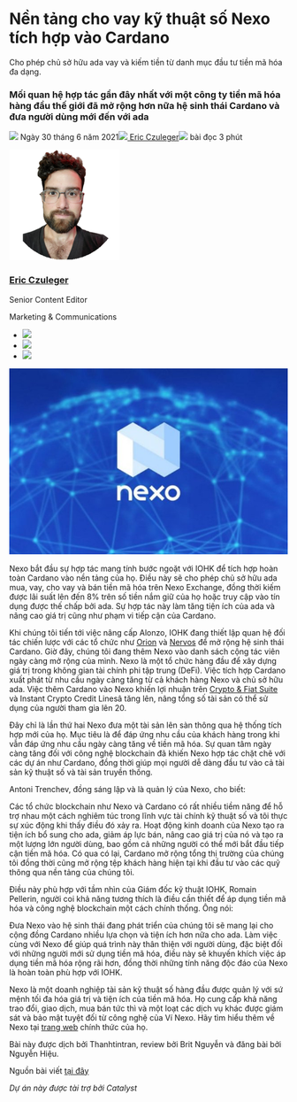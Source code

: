 # Nền tảng cho vay kỹ thuật số Nexo tích hợp vào Cardano
Cho phép chủ sở hữu ada vay và kiếm tiền từ danh mục đầu tư tiền mã hóa đa dạng.

### **Mối quan hệ hợp tác gần đây nhất với một công ty tiền mã hóa hàng đầu thế giới đã mở rộng hơn nữa hệ sinh thái Cardano và đưa người dùng mới đến với ada**

![](img/2021-06-30-digital-lending-platform-nexo-integrates-cardano.002.png) Ngày 30 tháng 6 năm 2021![](img/2021-06-30-digital-lending-platform-nexo-integrates-cardano.002.png)[ Eric Czuleger](tmp//en/blog/authors/eric-czuleger/page-1/)![](img/2021-06-30-digital-lending-platform-nexo-integrates-cardano.003.png) bài đọc 3 phút

![Eric Czuleger](img/2021-06-30-digital-lending-platform-nexo-integrates-cardano.004.png)[](tmp//en/blog/authors/eric-czuleger/page-1/)

### [**Eric Czuleger**](tmp//en/blog/authors/eric-czuleger/page-1/)

Senior Content Editor

Marketing &amp; Communications

- ![](img/2021-06-30-digital-lending-platform-nexo-integrates-cardano.005.png)[](mailto:eric.czuleger@iohk.io "Email")
- ![](img/2021-06-30-digital-lending-platform-nexo-integrates-cardano.006.png)[](https://www.linkedin.com/in/eric-czuleger-6b67a395/ "LinkedIn")
- ![](img/2021-06-30-digital-lending-platform-nexo-integrates-cardano.007.png)[](https://twitter.com/eczuleger "Twitter")

![Nền tảng cho vay kỹ thuật số Nexo tích hợp vào Cardano, cho phép chủ sở hữu ada vay và kiếm tiền từ danh mục đầu tư tiền mã hóa đa dạng.](img/2021-06-30-digital-lending-platform-nexo-integrates-cardano.008.jpeg)

Nexo bắt đầu sự hợp tác mang tính bước ngoặt với IOHK để tích hợp hoàn toàn Cardano vào nền tảng của họ. Điều này sẽ cho phép chủ sở hữu ada mua, vay, cho vay và bán tiền mã hóa trên Nexo Exchange, đồng thời kiếm được lãi suất lên đến 8% trên số tiền nắm giữ của họ hoặc truy cập vào tín dụng được thế chấp bởi ada. Sự hợp tác này làm tăng tiện ích của ada và nâng cao giá trị cũng như phạm vi tiếp cận của Cardano.

Khi chúng tôi tiến tới việc nâng cấp Alonzo, IOHK đang thiết lập quan hệ đối tác chiến lược với các tổ chức như [Orion](https://iohk.io/en/blog/posts/2021/06/23/orion-to-bring-one-stop-crypto-marketplace-to-cardano/) và [Nervos](https://iohk.io/en/blog/posts/2021/06/02/nervos-partnership-to-build-the-first-cross-chain-bridge-with-cardano/) để mở rộng hệ sinh thái Cardano. Giờ đây, chúng tôi đang thêm Nexo vào danh sách cộng tác viên ngày càng mở rộng của mình. Nexo là một tổ chức hàng đầu để xây dựng giá trị trong không gian tài chính phi tập trung (DeFi). Việc tích hợp Cardano xuất phát từ nhu cầu ngày càng tăng từ cả khách hàng Nexo và chủ sở hữu ada. Việc thêm Cardano vào Nexo khiến lợi nhuận trên [Crypto &amp; Fiat Suite](https://nexo.io/earn-crypto) và Instant Crypto Credit Linesâ tăng lên, nâng tổng số tài sản có thể sử dụng của người tham gia lên 20.

Đây chỉ là lần thứ hai Nexo đưa một tài sản lên sàn thông qua hệ thống tích hợp mới của họ. Mục tiêu là để đáp ứng nhu cầu của khách hàng trong khi vẫn đáp ứng nhu cầu ngày càng tăng về tiền mã hóa. Sự quan tâm ngày càng tăng đối với công nghệ blockchain đã khiến Nexo hợp tác chặt chẽ với các dự án như Cardano, đồng thời giúp mọi người dễ dàng đầu tư vào cả tài sản kỹ thuật số và tài sản truyền thống.

Antoni Trenchev, đồng sáng lập và là quản lý của Nexo, cho biết:

Các tổ chức blockchain như Nexo và Cardano có rất nhiều tiềm năng để hỗ trợ nhau một cách nghiêm túc trong lĩnh vực tài chính kỹ thuật số và tôi thực sự xúc động khi thấy điều đó xảy ra. Hoạt động kinh doanh của Nexo tạo ra tiện ích bổ sung cho ada, giảm áp lực bán, nâng cao giá trị của nó và tạo ra một lượng lớn người dùng, bao gồm cả những người có thể mới bắt đầu tiếp cận tiền mã hóa. Có qua có lại, Cardano mở rộng tổng thị trường của chúng tôi đồng thời cũng mở rộng tệp khách hàng hiện tại khi đầu tư vào các quỹ thông qua nền tảng của chúng tôi.

Điều này phù hợp với tầm nhìn của Giám đốc kỹ thuật IOHK, Romain Pellerin, người coi khả năng tương thích là điều cần thiết để áp dụng tiền mã hóa và công nghệ blockchain một cách chính thống. Ông nói:

Đưa Nexo vào hệ sinh thái đang phát triển của chúng tôi sẽ mang lại cho cộng đồng Cardano nhiều lựa chọn và tiện ích hơn nữa cho ada. Làm việc cùng với Nexo để giúp quá trình này thân thiện với người dùng, đặc biệt đối với những người mới sử dụng tiền mã hóa, điều này sẽ khuyến khích việc áp dụng tiền mã hóa rộng rãi hơn, đồng thời những tính năng độc đáo của Nexo là hoàn toàn phù hợp với IOHK.

Nexo là một doanh nghiệp tài sản kỹ thuật số hàng đầu được quản lý với sứ mệnh tối đa hóa giá trị và tiện ích của tiền mã hóa. Họ cung cấp khả năng trao đổi, giao dịch, mua bán tức thì và một loạt các dịch vụ khác được giám sát và bảo mật tuyệt đối từ công nghệ của Ví Nexo. Hãy tìm hiểu thêm về Nexo tại [trang web](https://nexo.io) chính thức của họ.

Bài này được dịch bởi Thanhtintran, review bởi Brit Nguyễn và đăng bài bởi Nguyễn Hiệu.

Nguồn bài viết [tại đây](https://iohk.io/en/blog/posts/2021/06/30/digital-lending-platform-nexo-integrates-cardano)

*Dự án này được tài trợ bởi Catalyst*

